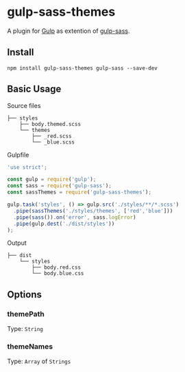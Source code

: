 # gulp-sass-themes

A plugin for [Gulp](https://github.com/gulpjs/gulp) as extention of [gulp-sass](https://github.com/dlmanning/gulp-sass).

## Install

```
npm install gulp-sass-themes gulp-sass --save-dev
```

## Basic Usage

Source files
```
├── styles
    ├── body.themed.scss
    └── themes
        ├── _red.scss
        └── _blue.scss
```

Gulpfile
```javascript
'use strict';

const gulp = require('gulp');
const sass = require('gulp-sass');
const sassThemes = require('gulp-sass-themes');

gulp.task('styles', () => gulp.src('./styles/**/*.scss')
  .pipe(sassThemes('./styles/themes', ['red','blue']))
  .pipe(sass()).on('error', sass.logError)
  .pipe(gulp.dest('./dist/styles'))
);
```

Output
```
├── dist
    └── styles
        ├── body.red.css
        └── body.blue.css
```

## Options

### themePath
Type: `String`

### themeNames
Type: `Array` of `Strings`
